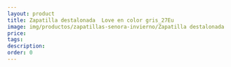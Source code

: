 ```yaml
---
layout: product
title: Zapatilla destalonada  Love en color gris_27Eu
image: img/productos/zapatillas-senora-invierno/Zapatilla destalonada  Love en color gris_27Eu.jpeg
price: 
tags: 
description: 
order: 0
---
```

